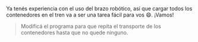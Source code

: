 <gs-attire attire-url="https://raw.githubusercontent.com/MumukiProject/mumuki-guia-gobstones-brazos-roboticos/master/assets/attires/config_1581000402295.json"></gs-attire>

Ya tenés experiencia con el uso del brazo robótico, así que cargar todos los contenedores en el tren va a ser una tarea fácil para vos :smile:. ¡Vamos!

> Modificá el programa para que repita el transporte de los contenedores hasta que no quede ninguno. 